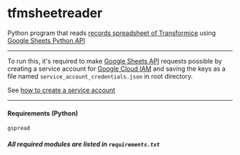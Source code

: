 <h1>tfmsheetreader</h1>
<p>Python program that reads <a href="https://docs.google.com/spreadsheets/d/1xoPZXT5apgKm1Z5J-YEv-sXTQ6BjB0vnPgrWLxhRpaU">records spreadsheet of Transformice</a> using <a href="https://github.com/burnash/gspread">Google Sheets Python API</a></p>

---

To run this, it's required to make <a href="https://developers.google.com/sheets/api">Google Sheets API</a> requests possible by creating a service account for <a href="https://cloud.google.com/iam">Google Cloud IAM</a> and saving the keys as a file named `service_account_credentials.json` in root directory.

See <a href="https://cloud.google.com/docs/authentication/production#create_service_account">how to create a service account</a>

---

#### Requirements (Python)</a>
```
gspread
```
##### All required modules are listed in `requirements.txt`
